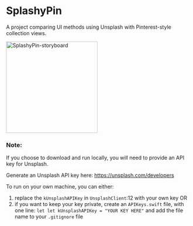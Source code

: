 # SplashyPin

A project comparing UI methods using Unsplash with Pinterest-style collection views.

<img src="SplashyPin-storyboard.gif" alt="SplashyPin-storyboard" width="250" />

### Note: 
If you choose to download and run locally, you will need to provide an API key for Unsplash. 

Generate an Unsplash API key here: https://unsplash.com/developers

To run on your own machine, you can either:
1) replace the `kUnsplashAPIKey` in `UnsplashClient`:12 with your own key OR
2) if you want to keep your key private, create an `APIKeys.swift` file, with one line: `let let kUnsplashAPIKey = "YOUR KEY HERE"` and add the file name to your `.gitignore` file

